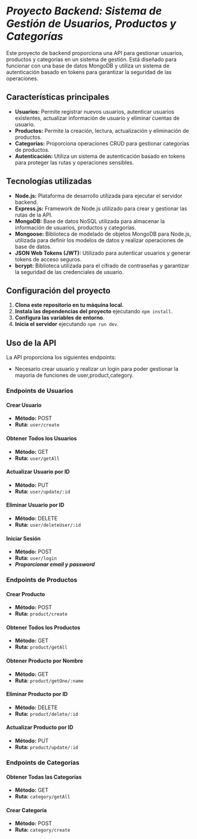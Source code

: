 #  ***Proyecto Backend: Sistema de Gestión de Usuarios, Productos y Categorías***

Este proyecto de backend proporciona una API para gestionar usuarios, productos y categorías en un sistema de gestión. Está diseñado para funcionar con una base de datos MongoDB y utiliza un sistema de autenticación basado en tokens para garantizar la seguridad de las operaciones.

## **Características principales**

- **Usuarios:** Permite registrar nuevos usuarios, autenticar usuarios existentes, actualizar información de usuario y eliminar cuentas de usuario.
- **Productos:** Permite la creación, lectura, actualización y eliminación de productos.
- **Categorías:** Proporciona operaciones CRUD para gestionar categorías de productos.
- **Autenticación:** Utiliza un sistema de autenticación basado en tokens para proteger las rutas y operaciones sensibles.

## **Tecnologías utilizadas**

- **Node.js:** Plataforma de desarrollo utilizada para ejecutar el servidor backend.
- **Express.js:** Framework de Node.js utilizado para crear y gestionar las rutas de la API.
- **MongoDB:** Base de datos NoSQL utilizada para almacenar la información de usuarios, productos y categorías.
- **Mongoose:** Biblioteca de modelado de objetos MongoDB para Node.js, utilizada para definir los modelos de datos y realizar operaciones de base de datos.
- **JSON Web Tokens (JWT):** Utilizado para autenticar usuarios y generar tokens de acceso seguros.
- **bcrypt:** Biblioteca utilizada para el cifrado de contraseñas y garantizar la seguridad de las credenciales de usuario.

## **Configuración del proyecto**

1. **Clona este repositorio en tu máquina local.**
2. **Instala las dependencias del proyecto** ejecutando `npm install`.
3. **Configura las variables de entorno**.
4. **Inicia el servidor** ejecutando `npm run dev`.


## **Uso de la API**

La API proporciona los siguientes endpoints:
- Necesario crear usuario y realizar un login para poder gestionar la mayoria de funciones de user,product,category.

### **Endpoints de Usuarios**

#### Crear Usuario
- **Método:** POST
- **Ruta:** `user/create`

#### Obtener Todos los Usuarios
- **Método:** GET
- **Ruta:** `user/getAll`

#### Actualizar Usuario por ID
- **Método:** PUT
- **Ruta:** `user/update/:id`

#### Eliminar Usuario por ID
- **Método:** DELETE
- **Ruta:** `user/deleteUser/:id`

#### Iniciar Sesión
- **Método:** POST
- **Ruta:** `user/login`
- ***Proporcionar email y password***

### **Endpoints de Productos**

#### Crear Producto
- **Método:** POST
- **Ruta:** `product/create`


#### Obtener Todos los Productos
- **Método:** GET
- **Ruta:** `product/getAll`


#### Obtener Producto por Nombre
- **Método:** GET
- **Ruta:** `product/getOne/:name`


#### Eliminar Producto por ID
- **Método:** DELETE
- **Ruta:** `product/delete/:id`


#### Actualizar Producto por ID
- **Método:** PUT
- **Ruta:** `product/update/:id`

### **Endpoints de Categorías**

#### Obtener Todas las Categorías
- **Método:** GET
- **Ruta:** `category/getAll`


#### Crear Categoría
- **Método:** POST
- **Ruta:** `category/create`







